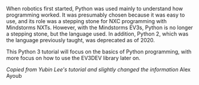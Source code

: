 When robotics first started, Python was used mainly to understand how programming worked. It was presumably chosen because it was easy to use, and its role was a stepping stone for NXC programming with Mindstorms NXTs. However, with the Mindstorms EV3s, Python is no longer a stepping stone, but the language used. In addition, Python 2, which was the language previously taught, was deprecated as of 2020.

This Python 3 tutorial will focus on the basics of Python programming, with more focus on how to use the EV3DEV library later on.

*Copied from Yubin Lee's tutorial and slightly changed the information*
Alex Ayoub